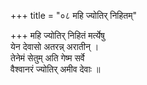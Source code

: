 +++
title = "०८ महि ज्योतिर् निहितम्"

+++
महि ज्योतिर् निहितं मर्त्येषु  
येन देवासो अतरन्न् अरातीन् ।  
तेनेमं सेतुम् अति गेष्म सर्वे  
वैश्वानरं ज्योतिर् अमीव देवाः ॥